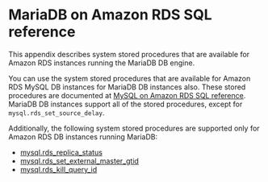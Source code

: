 # MariaDB on Amazon RDS SQL reference<a name="Appendix.MariaDB.SQLRef"></a>

This appendix describes system stored procedures that are available for Amazon RDS instances running the MariaDB DB engine\.

You can use the system stored procedures that are available for Amazon RDS MySQL DB instances for MariaDB DB instances also\. These stored procedures are documented at [MySQL on Amazon RDS SQL reference](Appendix.MySQL.SQLRef.md)\. MariaDB DB instances support all of the stored procedures, except for `mysql.rds_set_source_delay`\.

Additionally, the following system stored procedures are supported only for Amazon RDS DB instances running MariaDB:
+ [mysql\.rds\_replica\_status](mysql_rds_replica_status.md)
+ [mysql\.rds\_set\_external\_master\_gtid](mysql_rds_set_external_master_gtid.md)
+ [mysql\.rds\_kill\_query\_id](mysql_rds_kill_query_id.md)